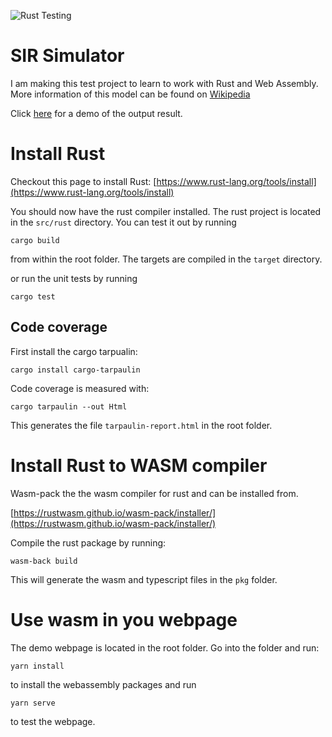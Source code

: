 ![Rust Testing](https://github.com/tcplusplus/sip/workflows/Rust%20Testing/badge.svg)



# SIR Simulator

I am making this test project to learn to work with Rust and Web Assembly.
More information of this model can be found on
[Wikipedia](https://en.wikipedia.org/wiki/Compartmental_models_in_epidemiology#The_SIR_model)

Click [here](https://tcplusplus.github.io/sip/dist/) for a demo of the output result.

# Install Rust

Checkout this page to install Rust:
[https://www.rust-lang.org/tools/install](https://www.rust-lang.org/tools/install)

You should now have the rust compiler installed.
The rust project is located in the `src/rust` directory.
You can test it out by running
```
cargo build
```
from within the root folder. The targets are compiled in the `target` directory.

or run the unit tests by running
```
cargo test
```

## Code coverage
First install the cargo tarpualin:

```
cargo install cargo-tarpaulin
```

Code coverage is measured with:

```
cargo tarpaulin --out Html
```
This generates the file `tarpaulin-report.html` in the root folder.

# Install Rust to  WASM compiler
Wasm-pack the the wasm compiler for rust and can be installed from.

[https://rustwasm.github.io/wasm-pack/installer/](https://rustwasm.github.io/wasm-pack/installer/)

Compile the rust package by running:

```
wasm-back build
```

This will generate the wasm and typescript files in the `pkg` folder.

# Use wasm in you webpage

The demo webpage is located in the root folder.
Go into the folder and run:
```
yarn install
```
to install the webassembly packages and run
```
yarn serve
```
to test the webpage.
